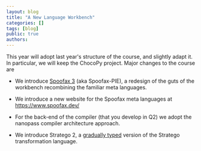 ```yaml
---
layout: blog
title: "A New Language Workbench"
categories: []
tags: [blog]
public: true
authors:
---
```


This year will adopt last year's structure of the course, and slightly adapt it.
In particular, we will keep the ChocoPy project.
Major changes to the course are

- We introduce [Spoofax 3](https://www.spoofax.dev/spoofax-pie/develop/) (aka Spoofax-PIE), a redesign of the guts of the workbench recombining the familiar meta languages.

- We introduce a new website for the Spoofax meta languages at <https://www.spoofax.dev/>

- For the back-end of the compiler (that you develop in Q2) we adopt the nanopass compiler architecture approach.

- We introduce Stratego 2, a [gradually typed](https://researchr.org/publication/SmitsV20) version of the Stratego transformation language.
